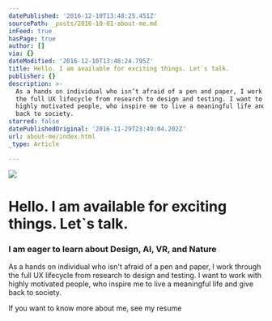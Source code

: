 ```yaml
---
datePublished: '2016-12-10T13:48:25.451Z'
sourcePath: _posts/2016-10-01-about-me.md
inFeed: true
hasPage: true
author: []
via: {}
dateModified: '2016-12-10T13:48:24.795Z'
title: Hello. I am available for exciting things. Let`s talk.
publisher: {}
description: >-
  As a hands on individual who isn’t afraid of a pen and paper, I work through
  the full UX lifecycle from research to design and testing. I want to work with
  highly motivated people, who inspire me to live a meaningful life and give
  back to society.
starred: false
datePublishedOriginal: '2016-11-29T23:49:04.202Z'
url: about-me/index.html
_type: Article

---
```

![](https://the-grid-user-content.s3-us-west-2.amazonaws.com/c62944e2-f848-4fd0-b0d6-5b2118034dc6.gif)

# **Hello. I am available for exciting things. Let\`s talk.**

### I am eager to learn about **Design, AI, VR, and Nature**

As a hands on individual who isn't afraid of a pen and paper, I work through the full UX lifecycle from research to design and testing. I want to work with highly motivated people, who inspire me to live a meaningful life and give back to society.

If you want to know more about me, see my resume